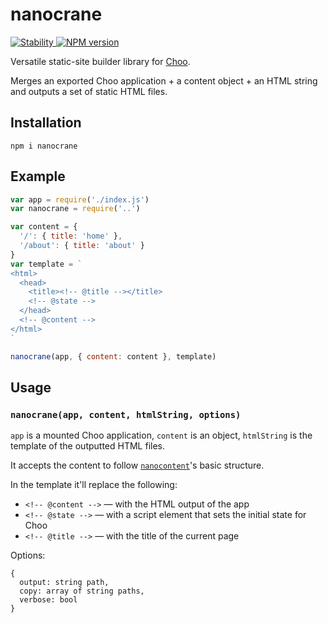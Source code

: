 # nanocrane
<a href="https://nodejs.org/api/documentation.html#documentation_stability_index">
  <img src="https://img.shields.io/badge/stability-experimental-orange.svg?style=flat-square" alt="Stability"/>
</a>
<a href="https://www.npmjs.com/package/nanocrane">
  <img src="https://img.shields.io/npm/v/nanocrane.svg?style=flat-square" alt="NPM version"/>
</a>

Versatile static-site builder library for [Choo](https://github.com/choojs/choo).

Merges an exported Choo application + a content object + an HTML string and outputs a set of static HTML files.

## Installation
```
npm i nanocrane
```

## Example

```javascript
var app = require('./index.js')
var nanocrane = require('..')

var content = {
  '/': { title: 'home' },
  '/about': { title: 'about' }
}
var template = `
<html>
  <head>
    <title><!-- @title --></title>
    <!-- @state -->
  </head>
  <!-- @content -->
</html>
`

nanocrane(app, { content: content }, template)
```

## Usage

### `nanocrane(app, content, htmlString, options)`

`app` is a mounted Choo application, `content` is an object, `htmlString` is the template of the outputted HTML files.

It accepts the content to follow [`nanocontent`](https://github.com/jondashkyle/nanocontent)'s basic structure.

In the template it'll replace the following:

- `<!-- @content -->` ― with the HTML output of the app
- `<!-- @state -->` ― with a script element that sets the initial state for Choo
- `<!-- @title -->` ― with the title of the current page

Options:
```
{
  output: string path,
  copy: array of string paths,
  verbose: bool
}
```
